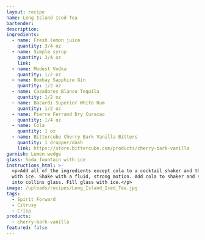```yaml
---
layout: recipe
name: Long Island Iced Tea
bartender:
description:
ingredients:
  - name: Fresh lemon juice
    quantity: 3/4 oz
  - name: Simple syrup
    quantity: 3/4 oz
    link:
  - name: Modest Vodka
    quantity: 1/2 oz
  - name: Bombay Sapphire Gin
    quantity: 1/2 oz
  - name: Cazadores Blanco Tequila
    quantity: 1/2 oz
  - name: Bacardi Superior White Rum
    quantity: 1/2 oz
  - name: Pierre Ferrand Dry Curacao
    quantity: 1/4 oz
  - name: Cola
    quantity: 1 oz
  - name: Bittercube Cherry Bark Vanilla Bitters
    quantity: 1 dropper/dash
    link: https://store.bittercube.com/products/cherry-bark-vanilla
garnish: Lemon wedge
glass: Soda fountain with ice
instructions_html: >-
  <p>Add all of the ingredients except cola to a cocktail shaker and then fill
  with ice. Shake with a fluid, strong motion. Add cola to shaker and strain
  into collins glass. Fill glass with ice.</p>
image: /uploads/recipes/Long_Island_Iced_Tea.jpg
tags:
  - Spirit Forward
  - Citrusy
  - Crisp
products:
  - cherry-bark-vanilla
featured: false
---
```



